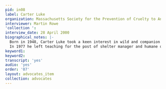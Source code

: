 ```yaml
---
pid: in08
label: Carter Luke
organization: Massachusetts Society for the Prevention of Cruelty to Animals (MSPCA),
interviewer: Martin Rowe
'collection ': 
interview_date: 28 April 2000
biographical_notes: |-
  Born in 1948, Carter Luke took a keen interest in wild and companion animals when he was growing up.  He received his B.A. in Mathematics and Wildlife Ecology from the University of Wisconsin, and also did graduate work in Elementary Education.  He was an elementary school teacher in Wisconsin from 1973 to 1976, and worked on and off as carpenter, painter and drywaller from the mid-1960s to mid-1970s.
  In 1977 he left teaching for the post of shelter manager and humane officer at Coulee Region Humane Society in Wisconsin.  He remained there for six years, then served as the Executive Director of Dane County Humane Society in Madison, Wisconsin.  Excited by the opportunity to work for the Massachusetts Society for the Prevention of Cruelty to Animals (MSPCA) when the organization took encouraging steps to recruit new staff and share its information more widely, Luke joined the MSPCA in 1985 as Director of Shelters.  He became their Vice President of Humane Services in 1988, a position he still holds.  He counts among his major accomplishments at the MSPCA the national Year of the Cat Campaign in 1993, and the positive influence he has had on  shelter workers and the shelters’ outreach activities.  He is also interested in the connection between cruelty to animals and to people.
keyword1: 
keyword2: 
transcript: 'yes'
audio: 'yes'
order: '07'
layout: advocates_item
collection: advocates
---
```

